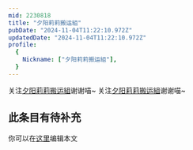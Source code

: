```yaml
---
mid: 2230818
title: "夕阳莉莉搬运組"
pubDate: "2024-11-04T11:22:10.972Z"
updatedDate: "2024-11-04T11:22:10.972Z"
profile:
  {
    Nickname: ["夕阳莉莉搬运組"],
  }
---
```


关注[夕阳莉莉搬运組](https://space.bilibili.com/2230818)谢谢喵~ 关注[夕阳莉莉搬运組](https://space.bilibili.com/2230818)谢谢喵~

## 此条目有待补充
你可以在[这里](https://github.com/Yuhanawa/VTuber.ICU-Content/edit/master/v/夕阳莉莉搬运組/index.md)编辑本文
